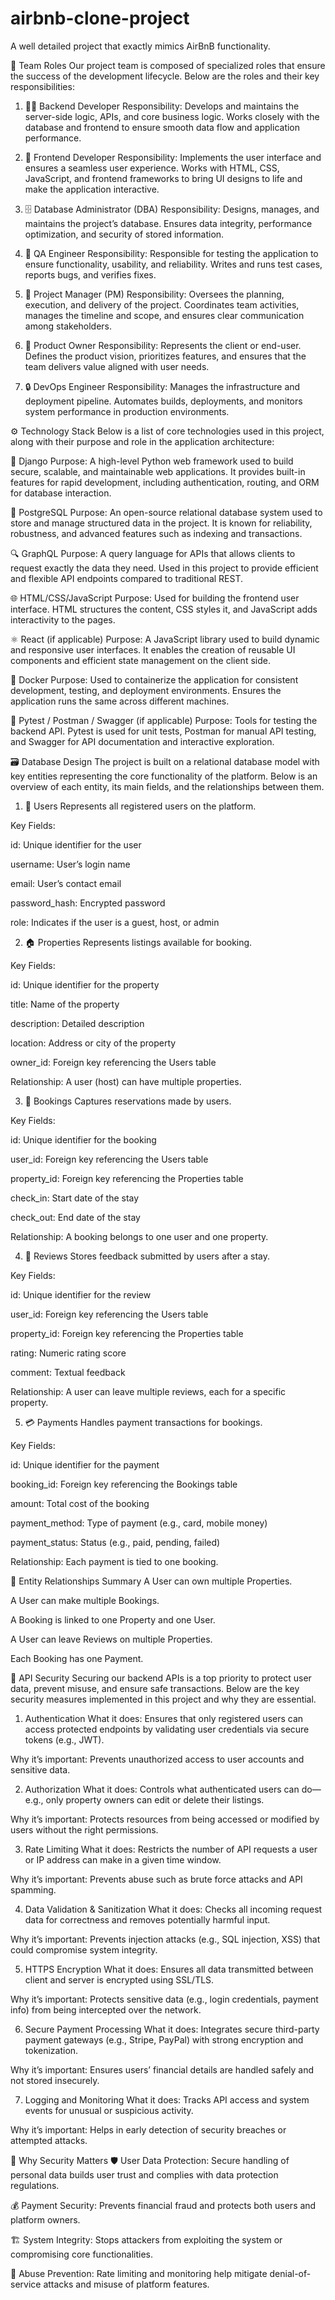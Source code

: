 # airbnb-clone-project
A well detailed project that exactly mimics AirBnB functionality.


📌 Team Roles
Our project team is composed of specialized roles that ensure the success of the development lifecycle. Below are the roles and their key responsibilities:

1. 👨‍💻 Backend Developer
Responsibility:
Develops and maintains the server-side logic, APIs, and core business logic. Works closely with the database and frontend to ensure smooth data flow and application performance.

2. 🎨 Frontend Developer
Responsibility:
Implements the user interface and ensures a seamless user experience. Works with HTML, CSS, JavaScript, and frontend frameworks to bring UI designs to life and make the application interactive.

3. 🗄️ Database Administrator (DBA)
Responsibility:
Designs, manages, and maintains the project’s database. Ensures data integrity, performance optimization, and security of stored information.

4. 🧪 QA Engineer
Responsibility:
Responsible for testing the application to ensure functionality, usability, and reliability. Writes and runs test cases, reports bugs, and verifies fixes.

5. 📂 Project Manager (PM)
Responsibility:
Oversees the planning, execution, and delivery of the project. Coordinates team activities, manages the timeline and scope, and ensures clear communication among stakeholders.

6. 🎯 Product Owner
Responsibility:
Represents the client or end-user. Defines the product vision, prioritizes features, and ensures that the team delivers value aligned with user needs.

7. 🔒 DevOps Engineer
Responsibility:
Manages the infrastructure and deployment pipeline. Automates builds, deployments, and monitors system performance in production environments.




⚙️ Technology Stack
Below is a list of core technologies used in this project, along with their purpose and role in the application architecture:

🐍 Django
Purpose:
A high-level Python web framework used to build secure, scalable, and maintainable web applications. It provides built-in features for rapid development, including authentication, routing, and ORM for database interaction.

🐘 PostgreSQL
Purpose:
An open-source relational database system used to store and manage structured data in the project. It is known for reliability, robustness, and advanced features such as indexing and transactions.

🔍 GraphQL
Purpose:
A query language for APIs that allows clients to request exactly the data they need. Used in this project to provide efficient and flexible API endpoints compared to traditional REST.

🌐 HTML/CSS/JavaScript
Purpose:
Used for building the frontend user interface. HTML structures the content, CSS styles it, and JavaScript adds interactivity to the pages.

⚛️ React (if applicable)
Purpose:
A JavaScript library used to build dynamic and responsive user interfaces. It enables the creation of reusable UI components and efficient state management on the client side.

🐳 Docker
Purpose:
Used to containerize the application for consistent development, testing, and deployment environments. Ensures the application runs the same across different machines.

🧪 Pytest / Postman / Swagger (if applicable)
Purpose:
Tools for testing the backend API. Pytest is used for unit tests, Postman for manual API testing, and Swagger for API documentation and interactive exploration.


🗃️ Database Design
The project is built on a relational database model with key entities representing the core functionality of the platform. Below is an overview of each entity, its main fields, and the relationships between them.

1. 👤 Users
Represents all registered users on the platform.

Key Fields:

id: Unique identifier for the user

username: User’s login name

email: User’s contact email

password_hash: Encrypted password

role: Indicates if the user is a guest, host, or admin

2. 🏠 Properties
Represents listings available for booking.

Key Fields:

id: Unique identifier for the property

title: Name of the property

description: Detailed description

location: Address or city of the property

owner_id: Foreign key referencing the Users table

Relationship:
A user (host) can have multiple properties.

3. 📅 Bookings
Captures reservations made by users.

Key Fields:

id: Unique identifier for the booking

user_id: Foreign key referencing the Users table

property_id: Foreign key referencing the Properties table

check_in: Start date of the stay

check_out: End date of the stay

Relationship:
A booking belongs to one user and one property.

4. 📝 Reviews
Stores feedback submitted by users after a stay.

Key Fields:

id: Unique identifier for the review

user_id: Foreign key referencing the Users table

property_id: Foreign key referencing the Properties table

rating: Numeric rating score

comment: Textual feedback

Relationship:
A user can leave multiple reviews, each for a specific property.

5. 💳 Payments
Handles payment transactions for bookings.

Key Fields:

id: Unique identifier for the payment

booking_id: Foreign key referencing the Bookings table

amount: Total cost of the booking

payment_method: Type of payment (e.g., card, mobile money)

payment_status: Status (e.g., paid, pending, failed)

Relationship:
Each payment is tied to one booking.

🔗 Entity Relationships Summary
A User can own multiple Properties.

A User can make multiple Bookings.

A Booking is linked to one Property and one User.

A User can leave Reviews on multiple Properties.

Each Booking has one Payment.


🔐 API Security
Securing our backend APIs is a top priority to protect user data, prevent misuse, and ensure safe transactions. Below are the key security measures implemented in this project and why they are essential.

1. Authentication
What it does:
Ensures that only registered users can access protected endpoints by validating user credentials via secure tokens (e.g., JWT).

Why it’s important:
Prevents unauthorized access to user accounts and sensitive data.

2. Authorization
What it does:
Controls what authenticated users can do—e.g., only property owners can edit or delete their listings.

Why it’s important:
Protects resources from being accessed or modified by users without the right permissions.

3. Rate Limiting
What it does:
Restricts the number of API requests a user or IP address can make in a given time window.

Why it’s important:
Prevents abuse such as brute force attacks and API spamming.

4. Data Validation & Sanitization
What it does:
Checks all incoming request data for correctness and removes potentially harmful input.

Why it’s important:
Prevents injection attacks (e.g., SQL injection, XSS) that could compromise system integrity.

5. HTTPS Encryption
What it does:
Ensures all data transmitted between client and server is encrypted using SSL/TLS.

Why it’s important:
Protects sensitive data (e.g., login credentials, payment info) from being intercepted over the network.

6. Secure Payment Processing
What it does:
Integrates secure third-party payment gateways (e.g., Stripe, PayPal) with strong encryption and tokenization.

Why it’s important:
Ensures users’ financial details are handled safely and not stored insecurely.

7. Logging and Monitoring
What it does:
Tracks API access and system events for unusual or suspicious activity.

Why it’s important:
Helps in early detection of security breaches or attempted attacks.

🧩 Why Security Matters
🛡️ User Data Protection: Secure handling of personal data builds user trust and complies with data protection regulations.

💰 Payment Security: Prevents financial fraud and protects both users and platform owners.

🏗️ System Integrity: Stops attackers from exploiting the system or compromising core functionalities.

🚫 Abuse Prevention: Rate limiting and monitoring help mitigate denial-of-service attacks and misuse of platform features.
